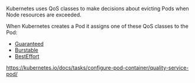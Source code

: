 Kubernetes uses QoS classes to make decisions about evicting Pods when Node resources are exceeded.

When Kubernetes creates a Pod it assigns one of these QoS classes to the Pod:

- [Guaranteed](https://kubernetes.io/docs/concepts/workloads/pods/pod-qos/#guaranteed)
- [Burstable](https://kubernetes.io/docs/concepts/workloads/pods/pod-qos/#burstable)
- [BestEffort](https://kubernetes.io/docs/concepts/workloads/pods/pod-qos/#besteffort)


https://kubernetes.io/docs/tasks/configure-pod-container/quality-service-pod/